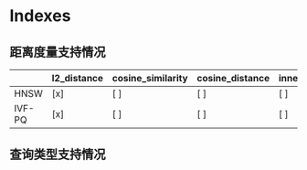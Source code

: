 # Indexes

## 距离度量支持情况

| | l2_distance | cosine_similarity | cosine_distance | inner_product |
| --- | --- | --- | --- | --- |
| HNSW | [x] | [ ] | [ ] | [ ] |
| IVF-PQ | [x] | [ ] | [ ] | [ ] |


## 查询类型支持情况
